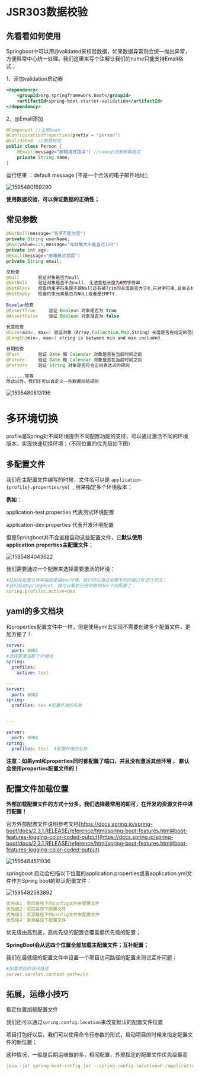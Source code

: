 # JSR303数据校验



## 先看看如何使用

Springboot中可以用@validated来校验数据，如果数据异常则会统一抛出异常，方便异常中心统一处理。我们这里来写个注解让我们的name只能支持Email格式；

1、添加validation启动器

```xml
<dependency>
    <groupId>org.springframework.boot</groupId>
    <artifactId>spring-boot-starter-validation</artifactId>
</dependency>
```

2、@Email添加

```java
@Component //注册bean
@ConfigurationProperties(prefix = "person")
@Validated  //数据校验
public class Person {
    @Email(message="邮箱格式错误") //name必须是邮箱格式
    private String name;
}
```

运行结果 ：default message [不是一个合法的电子邮件地址];

![1595480159290](/SpringBoot-images/SpringBoot04：JSR303数据校验及多环境切换.assets/1595480159290.png)

**使用数据校验，可以保证数据的正确性；** 

## 常见参数

```java
@NotNull(message="名字不能为空")
private String userName;
@Max(value=120,message="年龄最大不能查过120")
private int age;
@Email(message="邮箱格式错误")
private String email;

空检查
@Null       验证对象是否为null
@NotNull    验证对象是否不为null, 无法查检长度为0的字符串
@NotBlank   检查约束字符串是不是Null还有被Trim的长度是否大于0,只对字符串,且会去掉前后空格.
@NotEmpty   检查约束元素是否为NULL或者是EMPTY.
    
Booelan检查
@AssertTrue     验证 Boolean 对象是否为 true  
@AssertFalse    验证 Boolean 对象是否为 false  
    
长度检查
@Size(min=, max=) 验证对象（Array,Collection,Map,String）长度是否在给定的范围之内  
@Length(min=, max=) string is between min and max included.

日期检查
@Past       验证 Date 和 Calendar 对象是否在当前时间之前  
@Future     验证 Date 和 Calendar 对象是否在当前时间之后  
@Pattern    验证 String 对象是否符合正则表达式的规则

.......等等
除此以外，我们还可以自定义一些数据校验规则
```

![1595480813196](/SpringBoot-images/SpringBoot04：JSR303数据校验及多环境切换.assets/1595480813196.png)

# 多环境切换

profile是Spring对不同环境提供不同配置功能的支持，可以通过激活不同的环境版本，实现快速切换环境；（不同位置的优先级如下图）



## 多配置文件

我们在主配置文件编写的时候，文件名可以是 `application-{profile}.properties/yml `, 用来指定多个环境版本；

**例如：**

application-test.properties 代表测试环境配置

application-dev.properties 代表开发环境配置

但是Springboot并不会直接启动这些配置文件，它**默认使用application.properties主配置文件**；

![1595484043622](/SpringBoot-images/SpringBoot04：JSR303数据校验及多环境切换.assets/1595484043622.png)

我们需要通过一个配置来选择需要激活的环境：

```yaml
#比如在配置文件中指定使用dev环境，我们可以通过设置不同的端口号进行测试；
#我们启动SpringBoot，就可以看到已经切换到dev下的配置了；
spring.profiles.active=dev
```

## yaml的多文档块

和properties配置文件中一样，但是使用yml去实现不需要创建多个配置文件，更加方便了 !

```yaml
server:
  port: 8081
#选择要激活那个环境块
spring:
  profiles:
    active: test

---
server:
  port: 8083
spring:
  profiles: dev #配置环境的名称


---

server:
  port: 8084
spring:
  profiles: test  #配置环境的名称
```

**注意：如果yml和properties同时都配置了端口，并且没有激活其他环境 ， 默认会使用properties配置文件的！**

## 配置文件加载位置

**外部加载配置文件的方式十分多，我们选择最常用的即可，在开发的资源文件中进行配置！**

官方外部配置文件说明参考文档[https://docs.spring.io/spring-boot/docs/2.3.1.RELEASE/reference/html/spring-boot-features.html#boot-features-logging-color-coded-output](https://docs.spring.io/spring-boot/docs/2.3.1.RELEASE/reference/html/spring-boot-features.html#boot-features-logging-color-coded-output)

![1595484511936](/SpringBoot-images/SpringBoot04：JSR303数据校验及多环境切换.assets/1595484511936.png)

springboot 启动会扫描以下位置的application.properties或者application.yml文件作为Spring boot的默认配置文件：

![1595482583892](/SpringBoot-images/SpringBoot04：JSR303数据校验及多环境切换.assets/1595482583892.png)

```yaml
优先级1：项目路径下的config文件夹配置文件
优先级2：项目路径下配置文件
优先级3：资源路径下的config文件夹配置文件
优先级4：资源路径下配置文件
```

优先级由高到底，高优先级的配置会覆盖低优先级的配置；

**SpringBoot会从这四个位置全部加载主配置文件；互补配置；**

我们在最低级的配置文件中设置一个项目访问路径的配置来测试互补问题；

```yaml
#配置项目的访问路径
server.servlet.context-path=/ss
```

## 拓展，运维小技巧

指定位置加载配置文件

我们还可以通过`spring.config.location`来改变默认的配置文件位置

项目打包好以后，我们可以使用命令行参数的形式，启动项目的时候来指定配置文件的新位置；

这种情况，一般是后期运维做的多，相同配置，外部指定的配置文件优先级最高

```yaml
java -jar spring-boot-config.jar --spring.config.location=F:/application.properties
```

